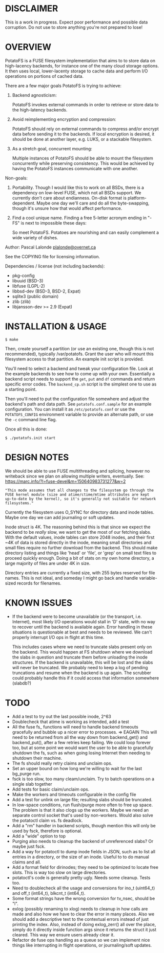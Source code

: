 DISCLAIMER
==========
This is a work in progress. Expect poor performance and possible data
corruption. Do not use to store anything you're not prepared to lose!


OVERVIEW
========
PotatoFS is a FUSE filesystem implementation that aims to to store data on
high-lacency backends, for instance one of the many cloud storage options.
It then uses local, lower-lacenty storage to cache data and perform I/O
operations on portions of cached data.

There are a few major goals PotatoFS is trying to achieve:

  1) Backend agnosticism:

     PotatoFS invokes external commands in order to retrieve or store
     data to the high-latency backends.

  2) Avoid reimplementing encryption and compression:

     PotatoFS should rely on external commands to compress and/or
     encrypt data before sending it to the backends. If local encryption
     is desired, it should be done at another layer, e.g. LUKS, or a
     stackable filesystem.

  3) As a stretch goal, concurrent mounting:

     Multiple instances of PotatoFS should be able to mount the filesystem
     concurrently while preserving consistency. This would be achieved by
     having the PotatoFS instances communicate with one another.

Non-goals:

  1) Portability. Though I would like this to work on all BSDs, there is
     a dependency on low-level FUSE, which not all BSDs support. We
     currently don't care about endianness. On-disk format is
     platform-dependent. Maybe one day we'll care and do all the
     byte-swapping, though it's unsure how that would affect performance.

  2) Find a cool unique name. Finding a free 5-letter acronym ending in
     "-FS" is next to impossible these days:

     So meet PotatoFS. Potatoes are nourishing and can easily complement
     a wide variety of dishes.


Author: Pascal Lalonde <plalonde@overnet.ca>

See the COPYING file for licensing information.

Dependencies / license (not including backends):
- pkg-config
- libuuid (BSD-3)
- libfuse (LGPL-2)
- libbsd-dev (BSD-3, BSD-2, Expat)
- sqlite3 (public domain)
- zlib (zlib)
- libjansson-dev >= 2.9 (Expat)


INSTALLATION & USAGE
====================

```
$ make
```

Then, create yourself a partition (or use an existing one, though this is not
recommended), typically /var/potatofs. Grant the user who will mount this
filesystem access to that partition. An example init script is provided.

You'll need to select a backend and tweak your configuration file. Look
at the example backends to see how to come up with your own. Essentially a
backend script needs to support the `get`, `put` and `df` commands and return
specific error codes. The `backend_cp.sh` script is the simplest one to
use as a starting point.

Then you'll need to put the configuration file somewhere and adjust the
backend's path and data path. See `potatofs.conf.sample` for an example
configuration. You can install it as `/etc/potatofs.conf` or use the
`POTATOFS_CONFIG` environment variable to provide an alternate path, or
use the `-c` command line flag.

Once all this is done:

```
$ ./potatofs.init start
```


DESIGN NOTES
============
We should be able to use FUSE multithreading and splicing, however no
writeback since we plan on allowing multiple writers, eventually.
See: https://marc.info/?l=fuse-devel&m=150640983731277&w=2

	"This mode assumes that all changes to the filesystem go through the
	FUSE kernel module (size and atime/ctime/mtime attributes are kept
	up-to-date by the kernel), so it's generally not suitable for network
	filesystems."

Currently the filesystem uses O_SYNC for directory data and inode tables.
Maybe one day we can add journaling or soft updates.

Inode struct is 4K. The reasoning behind this is that since we expect the
backend to be *really* slow, we want to get the most of our fetching slabs.
With the default values, inode tables can store 2048 inodes, and their first
~4K of data is stored directly in the inode, meaning small directories and
small files require no further download from the backend. This should make
directory listing and things like 'head' or 'file', or 'grep' on small text
files to proceed quickly enough. Doing a bit of stats on my own home
directory, a large majority of files are under 4K in size.

Directory entries are currently a fixed size, with 255 bytes reserved for
file names. This is not ideal, and someday I might go back and handle
variable-sized records for filenames.


KNOWN ISSUES
============

* If the backend were to become unavailable (or the transport, i.e. Internet),
  most likely I/O operations would stall in 'D' state, with no way to
  recover until the backend is available again. Error handling in these
  situations is questionable at best and needs to be reviewed. We can't
  properly interrupt I/O ops in flight at this time.

  This includes cases where we need to truncate slabs present only on the
  backend. This would happen at FS shutdown where we download the slabs
  in question and truncate them before unloading the inode structures.
  If the backend is unavailable, this will be lost and the slabs will
  never be truncated. We probably need to keep a log of pending truncations
  and resume when the backend is up again. The scrubber could probably
  handle this if it could access that information somewhere (slabdb?)


TODO
====

* Add a test to try out the last possible inode, 2^63
* Doublecheck that atime is working as intended, add a test
* All the fuse fs_ functions will need to handle backend timeouts gracefully
  and bubble up a nicer error to processes. => EAGAIN
  This will need to be returned from all the way down from backend_get()
  and backend_put(), after a few retries keep failing. We could loop
  forever too, but at some point we would want the user to be able to
  gracefully shutdown the fs, such as when going losing Internet then
  needing to shutdown their machine.
* The fs should really retry claims and unclaim ops.
* Set an upper bound on how long we're willing to wait for the last bg_purge
  run.
* fsck is too slow, too many cleam/unclaim. Try to batch operations on
  a single slab together
* Add tests for basic claim/unclaim ops.
* Make the workers and timeouts configurable in the config file
* Add a test for unlink on large file; resulting slabs should be
  truncated.
* In low-space conditions, run flush/purge more often to free up space. The
  problem is that it also clogs up the workers. Maybe we need an separate
  control socket that's used by non-workers. Would also solve the
  potatoctl claim vs. fs deadlock.
* Add a "rm" handler in backend scripts, though mention this will only
  be used by fsck, therefore is optional.
* Add a "wide" option to top
* Purging also needs to cleanup the backend of unreferenced slabs? Or
  maybe just fsck.
* Add a way for potatoctl to dump inode fields in JSON, such as to list
  all entries in a directory, or the size of an inode. Useful to
  to do manual claims and all.
* Add a format field for dirinodes; they need to be optimized to locate
  free slots. This is way too slow on large directories.
* potatoctl's code is generally pretty ugly. Needs some cleanup. Tests too.
* Need to doublecheck all the usage and conversions for ino_t (uint64_t)
  and off_t (int64_t), blkcnt_t (int64_t).
* Some format strings have the wrong conversion for tv_nsec, should be "l".
* exlog (possibly renaming to xlog) needs to cleanup in how calls are made
  and also how we have to clear the error in many places. Also we should
  add a descriptive text to the contextual errors instead of just printing
  the index. Also, instead of doing exlog_zerr() all over the place,
  simply do it directly inside function args since it returns the struct
  it just cleared. This way we ensure users already clear it.
* Refactor de fuse ops handling as a queue so we can implement nice things
  like interrupting in flight operations, or journaling/soft updates.

